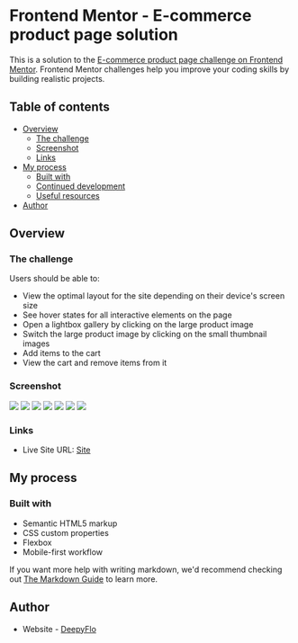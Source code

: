 # Frontend Mentor - E-commerce product page solution

This is a solution to the [E-commerce product page challenge on Frontend Mentor](https://www.frontendmentor.io/challenges/ecommerce-product-page-UPsZ9MJp6). Frontend Mentor challenges help you improve your coding skills by building realistic projects.

## Table of contents

- [Overview](#overview)
  - [The challenge](#the-challenge)
  - [Screenshot](#screenshot)
  - [Links](#links)
- [My process](#my-process)
  - [Built with](#built-with)
  - [Continued development](#continued-development)
  - [Useful resources](#useful-resources)
- [Author](#author)

## Overview

### The challenge

Users should be able to:

- View the optimal layout for the site depending on their device's screen size
- See hover states for all interactive elements on the page
- Open a lightbox gallery by clicking on the large product image
- Switch the large product image by clicking on the small thumbnail images
- Add items to the cart
- View the cart and remove items from it

### Screenshot

![](./FireShot/FireShotCapture001.png)
![](./FireShot/FireShotCaptureCart.png)
![](./FireShot/FireShotCaptureCartFull.png)
![](./FireShot/FireShotCaptureMobile.png)
![](./FireShot/FireShotCaptureBurger.png)
![](./FireShot/FireShotCaptureMobileCart.png)
![](./FireShot/FireShotCaptureMobileCartFull.png)



### Links

- Live Site URL: [Site](https://deepyflo.github.io/e-commerce/)

## My process

### Built with

- Semantic HTML5 markup
- CSS custom properties
- Flexbox
- Mobile-first workflow

If you want more help with writing markdown, we'd recommend checking out [The Markdown Guide](https://www.markdownguide.org/) to learn more.

## Author

- Website - [DeepyFlo](https://github.com/Deepyflo)
